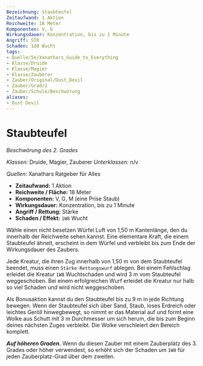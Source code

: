 ```yaml
---
Bezeichnung: Staubteufel
Zeitaufwand: 1 Aktion
Reichweite: 18 Meter
Komponenten: V, G
Wirkungsdauer: Konzentration, bis zu 1 Minute
Angriff: STR
Schaden: 1d8 Wucht
tags:
- Quelle/5e/Xanathars_Guide_to_Everything
- Klasse/Druide
- Klasse/Magier
- Klasse/Zauberer
- Zauber/Original/Dust_Devil
- Zauber/Grad/2
- Zauber/Schule/Beschwörung
aliases: 
- Dust Devil
---
```

# Staubteufel
_Beschwörung des 2. Grades_

_Klassen:_ Druide, Magier, Zauberer
_Unterklassen:_ n/v

_Quellen:_ Xanathars Ratgeber für Alles

- **Zeitaufwand:** 1 Aktion
- **Reichweite / Fläche:** 18 Meter
- **Komponenten:** V, G, M (eine Prise Staub)
- **Wirkungsdauer:** Konzentration, bis zu 1 Minute
- **Angriff / Rettung:** Stärke
- **Schaden / Effekt:**  `1W8` Wucht

Wähle einen nicht besetzen Würfel Luft von 1,50 m Kantenlänge, den du innerhalb der Reichweite sehen kannst. Eine elementare Kraft, die einem Staubteufel ähnelt, erscheint in dem Würfel und verbleibt bis zum Ende der Wirkungsdauer des Zaubers.

Jede Kreatur, die ihren Zug innerhalb von 1,50 m von dem Staubteufel beendet, muss einen `Stärke-Rettungswurf` ablegen. Bei einem Fehlschlag erleidet die Kreatur `1W8` Wuchtschaden und wird 3 m vom Staubteufel weggeschoben. Bei einem erfolgreichen Wurf erleidet die Kreatur nur halb so viel Schaden und wird nicht weggeschoben.

Als Bonusaktion kannst du den Staubteufel bis zu 9 m in jede Richtung bewegen. Wenn der Staubteufel sich über Sand, Staub, loses Erdreich oder leichtes Geröll hinwegbewegt, so nimmt er das Material auf und formt eine Wolke aus Schutt mit 3 m Durchmesser um sich herum, die bis zum Beginn deines nächsten Zuges verbleibt. Die Wolke verschleiert den Bereich komplett.

**_Auf höheren Graden._** Wenn du diesen Zauber mit einem Zauberplatz des 3. Grades oder höher verwendest, so erhöht sich der Schaden um `1W8` für jeden Zauberplatz-Grad über dem zweiten.